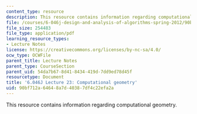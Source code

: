 ```yaml
---
content_type: resource
description: This resource contains information regarding computational geometry.
file: /courses/6-046j-design-and-analysis-of-algorithms-spring-2012/90bf712a64648a7d40387df4c22efa2a_MIT6_046JS12_lec23.pdf
file_size: 254483
file_type: application/pdf
learning_resource_types:
- Lecture Notes
license: https://creativecommons.org/licenses/by-nc-sa/4.0/
ocw_type: OCWFile
parent_title: Lecture Notes
parent_type: CourseSection
parent_uid: 54da7b67-8d41-8434-419d-7dd9ed78d45f
resourcetype: Document
title: '6.046J Lecture 23: Computational geometry'
uid: 90bf712a-6464-8a7d-4038-7df4c22efa2a
---
```

This resource contains information regarding computational geometry.